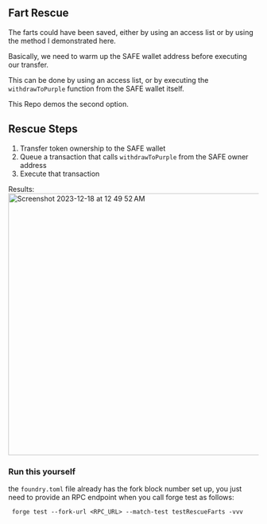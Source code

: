 ## Fart Rescue

The farts could have been saved, either by using an access list or by using the method I demonstrated here.

Basically, we need to warm up the SAFE wallet address before executing our transfer.

This can be done by using an access list, or by executing the `withdrawToPurple` function from the SAFE wallet itself.

This Repo demos the second option.

## Rescue Steps

1. Transfer token ownership to the SAFE wallet
2. Queue a transaction that calls `withdrawToPurple` from the SAFE owner address
3. Execute that transaction

Results:
<img width="526" alt="Screenshot 2023-12-18 at 12 49 52 AM" src="https://github.com/z80dev/fartrescue/assets/83730246/f5a6b764-ac8e-4318-8eab-1a7decc513db">


### Run this yourself

the `foundry.toml` file already has the fork block number set up, you just need to provide an RPC endpoint when you call forge test as follows:

` forge test --fork-url <RPC_URL> --match-test testRescueFarts -vvv`
